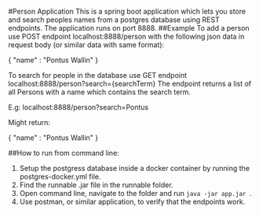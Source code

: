 #Person Application
This is a spring boot application which lets you store and search peoples names from a postgres database using REST endpoints.
The application runs on port 8888.
##Example
To add a person use POST endpoint localhost:8888/person with the following json data in request body (or similar data with same format):

{ 
    "name" : "Pontus Wallin"
}

To search for people in the database use GET endpoint localhost:8888/person?search={searchTerm}
The endpoint returns a list of all Persons with a name which contains the search term.

E.g: localhost:8888/person?search=Pontus

Might return:

{
"name" : "Pontus Wallin"
}

##How to run from command line:
1. Setup the postgress database inside a docker container by running the postgres-docker.yml file.
2. Find the runnable .jar file in the runnable folder.
3. Open command line, navigate to the folder and run  ```java -jar app.jar ```.
4. Use postman, or similar application, to verify that the endpoints work.